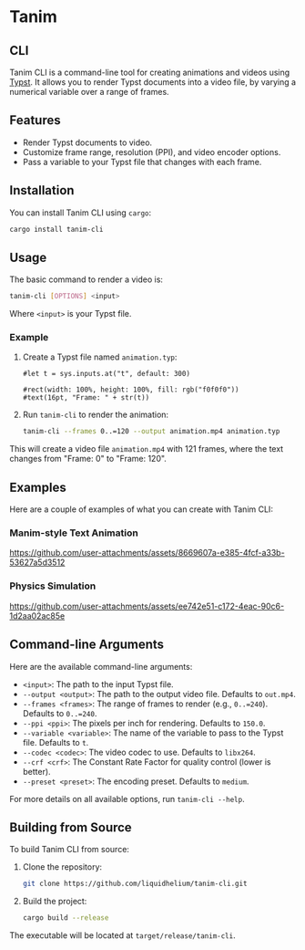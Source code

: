 # Tanim

## CLI

Tanim CLI is a command-line tool for creating animations and videos using [Typst](https://typst.app/). It allows you to render Typst documents into a video file, by varying a numerical variable over a range of frames.

## Features

*   Render Typst documents to video.
*   Customize frame range, resolution (PPI), and video encoder options.
*   Pass a variable to your Typst file that changes with each frame.

## Installation

You can install Tanim CLI using `cargo`:

```bash
cargo install tanim-cli
```

## Usage

The basic command to render a video is:

```bash
tanim-cli [OPTIONS] <input>
```

Where `<input>` is your Typst file.

### Example

1.  Create a Typst file named `animation.typ`:

    ```typst
    #let t = sys.inputs.at("t", default: 300)
    
    #rect(width: 100%, height: 100%, fill: rgb("f0f0f0"))
    #text(16pt, "Frame: " + str(t))
    ```

2.  Run `tanim-cli` to render the animation:

    ```bash
    tanim-cli --frames 0..=120 --output animation.mp4 animation.typ
    ```

This will create a video file `animation.mp4` with 121 frames, where the text changes from "Frame: 0" to "Frame: 120".

## Examples

Here are a couple of examples of what you can create with Tanim CLI:

### Manim-style Text Animation


https://github.com/user-attachments/assets/8669607a-e385-4fcf-a33b-53627a5d3512


### Physics Simulation


https://github.com/user-attachments/assets/ee742e51-c172-4eac-90c6-1d2aa02ac85e


## Command-line Arguments

Here are the available command-line arguments:

*   `<input>`: The path to the input Typst file.
*   `--output <output>`: The path to the output video file. Defaults to `out.mp4`.
*   `--frames <frames>`: The range of frames to render (e.g., `0..=240`). Defaults to `0..=240`.
*   `--ppi <ppi>`: The pixels per inch for rendering. Defaults to `150.0`.
*   `--variable <variable>`: The name of the variable to pass to the Typst file. Defaults to `t`.
*   `--codec <codec>`: The video codec to use. Defaults to `libx264`.
*   `--crf <crf>`: The Constant Rate Factor for quality control (lower is better).
*   `--preset <preset>`: The encoding preset. Defaults to `medium`.

For more details on all available options, run `tanim-cli --help`.

## Building from Source

To build Tanim CLI from source:

1.  Clone the repository:
    ```bash
    git clone https://github.com/liquidhelium/tanim-cli.git
    ```
2.  Build the project:
    ```bash
    cargo build --release
    ```
The executable will be located at `target/release/tanim-cli`.
